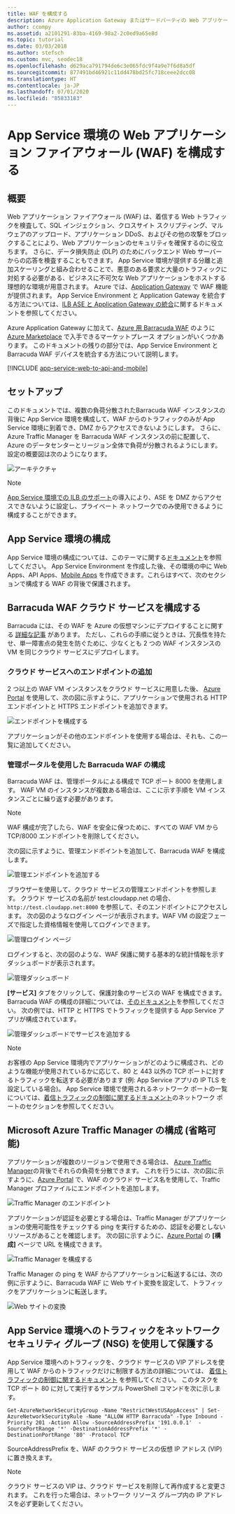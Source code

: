 ```yaml
---
title: WAF を構成する
description: Azure Application Gateway またはサードパーティの Web アプリケーション ファイアウォール (WAF) を使用して、App Service 環境の前に WAF を構成する方法について説明します。
author: ccompy
ms.assetid: a2101291-83ba-4169-98a2-2c0ed9a65e8d
ms.topic: tutorial
ms.date: 03/03/2018
ms.author: stefsch
ms.custom: mvc, seodec18
ms.openlocfilehash: d629aca791794de6c3e065fdc9f4a9e7f6d8a5df
ms.sourcegitcommit: 877491bd46921c11dd478bd25fc718ceee2dcc08
ms.translationtype: HT
ms.contentlocale: ja-JP
ms.lasthandoff: 07/01/2020
ms.locfileid: "85833183"
---
```

# <a name="configuring-a-web-application-firewall-waf-for-app-service-environment"></a>App Service 環境の Web アプリケーション ファイアウォール (WAF) を構成する
## <a name="overview"></a>概要

Web アプリケーション ファイアウォール (WAF) は、着信する Web トラフィックを検査して、SQL インジェクション、クロスサイト スクリプティング、マルウェアのアップロード、アプリケーション DDoS、およびその他の攻撃をブロックすることにより、Web アプリケーションのセキュリティを確保するのに役立ちます。 さらに、データ損失防止 (DLP) のためにバックエンド Web サーバーからの応答を検査することもできます。 App Service 環境が提供する分離と追加スケーリングと組み合わせることで、悪意のある要求と大量のトラフィックに対処する必要がある、ビジネスに不可欠な Web アプリケーションをホストする理想的な環境が用意されます。 Azure では、[Application Gateway](https://docs.microsoft.com/azure/application-gateway/application-gateway-introduction) で WAF 機能が提供されます。  App Service Environment と Application Gateway を統合する方法については、[ILB ASE と Application Gateway の統合](https://docs.microsoft.com/azure/app-service/environment/integrate-with-application-gateway)に関するドキュメントを参照してください。

Azure Application Gateway に加えて、[Azure 用 Barracuda WAF](https://www.barracuda.com/programs/azure) のように [Azure Marketplace](https://azuremarketplace.microsoft.com/marketplace/apps/barracudanetworks.waf?tab=PlansAndPrice) で入手できるマーケットプレース オプションがいくつかあります。 このドキュメントの残りの部分では、App Service Environment と Barracuda WAF デバイスを統合する方法について説明します。

[!INCLUDE [app-service-web-to-api-and-mobile](../../../includes/app-service-web-to-api-and-mobile.md)] 

## <a name="setup"></a>セットアップ
このドキュメントでは、複数の負荷分散されたBarracuda WAF インスタンスの背後に App Service 環境を構成して、WAF からのトラフィックのみが App Service 環境に到着でき、DMZ からアクセスできないようにします。 さらに、Azure Traffic Manager を Barracuda WAF インスタンスの前に配置して、Azure のデータセンターとリージョン全体で負荷が分散されるようにします。 設定の概要図は次のようになります。

![アーキテクチャ][Architecture] 

> [!NOTE]
> [App Service 環境での ILB のサポート](app-service-environment-with-internal-load-balancer.md)の導入により、ASE を DMZ からアクセスできないように設定し、プライベート ネットワークでのみ使用できるように構成することができます。 
> 
> 

## <a name="configuring-your-app-service-environment"></a>App Service 環境の構成
App Service 環境の構成については、このテーマに関する[ドキュメント](app-service-web-how-to-create-an-app-service-environment.md)を参照してください。 App Service Environment を作成した後、その環境の中に Web Apps、API Apps、[Mobile Apps](../../app-service-mobile/app-service-mobile-value-prop.md) を作成できます。これらはすべて、次のセクションで構成する WAF の背後で保護されます。

## <a name="configuring-your-barracuda-waf-cloud-service"></a>Barracuda WAF クラウド サービスを構成する
Barracuda には、その WAF を Azure の仮想マシンにデプロイすることに関する [詳細な記事](https://campus.barracuda.com/product/webapplicationfirewall/article/WAF/DeployWAFInAzure) があります。 ただし、これらの手順に従うときは、冗長性を持たせ、単一障害点の発生を防ぐために、少なくとも 2 つの WAF インスタンスの VM を同じクラウド サービスにデプロイします。

### <a name="adding-endpoints-to-cloud-service"></a>クラウド サービスへのエンドポイントの追加
2 つ以上の WAF VM インスタンスをクラウド サービスに用意した後、 [Azure Portal](https://portal.azure.com/) を使用して、次の図に示すように、アプリケーションで使用される HTTP エンドポイントと HTTPS エンドポイントを追加できます。

![エンドポイントを構成する][ConfigureEndpoint]

アプリケーションがその他のエンドポイントを使用する場合は、それも、この一覧に追加してください。 

### <a name="configuring-barracuda-waf-through-its-management-portal"></a>管理ポータルを使用した Barracuda WAF の構成
Barracuda WAF は、管理ポータルによる構成で TCP ポート 8000 を使用します。 WAF VM のインスタンスが複数ある場合は、ここに示す手順を VM インスタンスごとに繰り返す必要があります。 

> [!NOTE]
> WAF 構成が完了したら、WAF を安全に保つために、すべての WAF VM から TCP/8000 エンドポイントを削除してください。
> 
> 

次の図に示すように、管理エンドポイントを追加して、Barracuda WAF を構成します。

![管理エンドポイントを追加する][AddManagementEndpoint]

ブラウザーを使用して、クラウド サービスの管理エンドポイントを参照します。 クラウド サービスの名前が test.cloudapp.net の場合、`http://test.cloudapp.net:8000` を参照して、そのエンドポイントにアクセスします。 次の図のようなログイン ページが表示されます。WAF VM の設定フェーズで指定した資格情報を使用してログインできます。

![管理ログイン ページ][ManagementLoginPage]

ログインすると、次の図のような、WAF 保護に関する基本的な統計情報を示すダッシュボードが表示されます。

![管理ダッシュボード][ManagementDashboard]

**[サービス]** タブをクリックして、保護対象のサービスの WAF を構成できます。 Barracuda WAF の構成の詳細については、[そのドキュメント](https://techlib.barracuda.com/waf/getstarted1)を参照してください。 次の例では、HTTP と HTTPS でトラフィックを提供する App Service アプリが構成されています。

![管理ダッシュボードでサービスを追加する][ManagementAddServices]

> [!NOTE]
> お客様の App Service 環境内でアプリケーションがどのように構成され、どのような機能が使用されているかに応じて、80 と 443 以外の TCP ポートに対するトラフィックを転送する必要があります (例: App Service アプリの IP TLS を設定している場合)。 App Service 環境で使用されるネットワーク ポートの一覧については、[着信トラフィックの制御に関するドキュメント](app-service-app-service-environment-control-inbound-traffic.md)のネットワーク ポートのセクションを参照してください。
> 
> 

## <a name="configuring-microsoft-azure-traffic-manager-optional"></a>Microsoft Azure Traffic Manager の構成 (省略可能)
アプリケーションが複数のリージョンで使用できる場合は、 [Azure Traffic Manager](../../traffic-manager/traffic-manager-overview.md)の背後でそれらの負荷を分散できます。 これを行うには、次の図に示すように、[Azure Portal](https://portal.azure.com) で、WAF のクラウド サービス名を使用して、Traffic Manager プロファイルにエンドポイントを追加します。 

![Traffic Manager のエンドポイント][TrafficManagerEndpoint]

アプリケーションが認証を必要とする場合は、Traffic Manager がアプリケーションの使用可能性をチェックする ping を実行するための、認証を必要としないリソースがあることを確認します。 次の図に示すように、[Azure Portal](https://portal.azure.com) の **[構成]** ページで URL を構成できます。

![Traffic Manager を構成する][ConfigureTrafficManager]

Traffic Manager の ping を WAF からアプリケーションに転送するには、次の例に示すように、Barracuda WAF に Web サイト変換を設定して、トラフィックをアプリケーションに転送します。

![Web サイトの変換][WebsiteTranslations]

## <a name="securing-traffic-to-app-service-environment-using-network-security-groups-nsg"></a>App Service 環境へのトラフィックをネットワーク セキュリティ グループ (NSG) を使用して保護する
App Service 環境へのトラフィックを、クラウド サービスの VIP アドレスを使用して WAF からのトラフィックだけに制限する方法の詳細については、 [着信トラフィックの制御に関するドキュメント](app-service-app-service-environment-control-inbound-traffic.md) を参照してください。 このタスクを TCP ポート 80 に対して実行するサンプル PowerShell コマンドを次に示します。

```azurepowershell-interactive
Get-AzureNetworkSecurityGroup -Name "RestrictWestUSAppAccess" | Set-AzureNetworkSecurityRule -Name "ALLOW HTTP Barracuda" -Type Inbound -Priority 201 -Action Allow -SourceAddressPrefix '191.0.0.1'  -SourcePortRange '*' -DestinationAddressPrefix '*' -DestinationPortRange '80' -Protocol TCP
```

SourceAddressPrefix を、WAF のクラウド サービスの仮想 IP アドレス (VIP) に置き換えます。

> [!NOTE]
> クラウド サービスの VIP は、クラウド サービスを削除して再作成すると変更されます。 これを行った場合は、ネットワーク リソース グループ内の IP アドレスを必ず更新してください。 
> 
> 

<!-- IMAGES -->
[Architecture]: ./media/app-service-app-service-environment-web-application-firewall/Architecture.png
[ConfigureEndpoint]: ./media/app-service-app-service-environment-web-application-firewall/ConfigureEndpoint.png
[AddManagementEndpoint]: ./media/app-service-app-service-environment-web-application-firewall/AddManagementEndpoint.png
[ManagementAddServices]: ./media/app-service-app-service-environment-web-application-firewall/ManagementAddServices.png
[ManagementDashboard]: ./media/app-service-app-service-environment-web-application-firewall/ManagementDashboard.png
[ManagementLoginPage]: ./media/app-service-app-service-environment-web-application-firewall/ManagementLoginPage.png
[TrafficManagerEndpoint]: ./media/app-service-app-service-environment-web-application-firewall/TrafficManagerEndpoint.png
[ConfigureTrafficManager]: ./media/app-service-app-service-environment-web-application-firewall/ConfigureTrafficManager.png
[WebsiteTranslations]: ./media/app-service-app-service-environment-web-application-firewall/WebsiteTranslations.png
